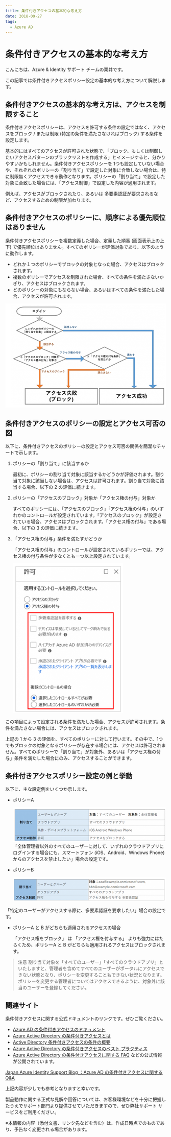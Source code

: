 ```yaml
---
title: 条件付きアクセスの基本的な考え方
date: 2018-09-27
tags:
  - Azure AD
---
```


# 条件付きアクセスの基本的な考え方

こんにちは、Azure & Identity サポート チームの栗井です。

この記事では条件付きアクセスポリシー設定の基本的な考え方について解説します。

## 条件付きアクセスの基本的な考え方は、アクセスを制限すること

条件付きアクセスポリシーは、アクセスを許可する条件の設定ではなく、アクセスをブロック / または制限 (特定の条件を満たさなければブロック) する条件を設定します。

基本的にはすべてのアクセスが許可された状態で、「ブロック、もしくは制御したいアクセスパターンのブラックリストを作成する」とイメージすると、分かりやすいかもしれません。条件付きアクセスポリシーを 1つも設定していない場合や、それぞれのポリシーの「割り当て」で設定した対象に合致しない場合は、特に制限無くアクセスできる動作となります。ポリシーの「割り当て」で設定した対象に合致した場合には、「アクセス制御」で設定した内容が適用されます。

例えば、アクセスがブロックされたり、あるいは 多要素認証が要求されるなど、アクセスするための制限が加わります。

## 条件付きアクセスのポリシーに、順序による優先順位はありません

条件付きアクセスポリシーを複数定義した場合、定義した順番 (画面表示上の上下) で優先順位はありません。すべてのポリシーが評価対象であり、以下のように動作します。

- どれか１つのポリシーでブロックの対象となった場合、アクセスはブロックされます。
- 複数のポリシーでアクセスを制限された場合、すべての条件を満たさないかぎり、アクセスはブロックされます。
- どのポリシーの対象にもならない場合、あるいはすべての条件を満たした場合、アクセスが許可されます。

![](./conditional-access-basic/conditional-access-flow.png)

## 条件付きアクセスのポリシーの設定とアクセス可否の図

以下に、条件付きアクセスのポリシーの設定とアクセス可否の関係を簡潔なチャートで示します。

1. ポリシーの「割り当て」に該当するか

    最初に、ポリシーの割り当て対象に該当するかどうかが評価されます。割り当て対象に該当しない場合は、アクセスは許可されます。割り当て対象に該当する場合、以下の 2 の評価に続きます。

2. ポリシーの「アクセスのブロック」対象か「アクセス権の付与」対象か

    すべてのポリシーには、「アクセスのブロック」「アクセス権の付与」のいずれかのコントロールが設定されています。「アクセスのブロック」が設定されている場合、アクセスはブロックされます。「アクセス権の付与」である場合、以下の 3 の評価に続きます。

3. 「アクセス権の付与」条件を満たすかどうか

    「アクセス権の付与」のコントロールが設定されているポリシーでは、アクセス権の付与条件が少なくとも一つ以上設定されています。

    ![](./conditional-access-basic/conditional-access-cofig.png)

この項目によって設定される条件を満たした場合、アクセスが許可されます。条件を満たさない場合には、アクセスはブロックされます。

上記の 1 から 3 の評価を、すべてのポリシーに対して行います。その中で、1つでもブロックの対象となるポリシーが存在する場合には、アクセスは許可されません。すべてのポリシーで「割り当て」が対象外、あるいは「アクセス権の付与」条件を満たした場合にのみ、アクセスすることができます。
 
## 条件付きアクセスポリシー設定の例と挙動

以下に、主な設定例をいくつか示します。

- ポリシーA

    ![](./conditional-access-basic/policyA.png)  
    「全体管理者以外のすべてのユーザーに対して、いずれのクラウドアプリにログインする場合にも、スマートフォン (iOS、Android、Windows Phone) からのアクセスを禁止したい」場合の設定です。

- ポリシーB

    ![](./conditional-access-basic/policyB.png)

「特定のユーザーがアクセスする際に、多要素認証を要求したい」場合の設定です。

- ポリシーA と B がどちらも適用されるアクセスの場合

    「アクセス権をブロック」 は 「アクセス権を付与する」 よりも強力にはたらくため、ポリシーA と B がどちらも適用されるアクセスはブロックされます。

> 注意
> 割り当て対象を「すべてのユーザー」「すべてのクラウドアプリ」といたしますと、管理者を含めてすべてのユーザーがポータルにアクセスできない状態となり、ポリシーを変更することもできない状況となります。
> ポリシーを変更する管理者についてはアクセスできるように、対象外に該当のユーザーを登録してください。

## 関連サイト

条件付きアクセスに関する公式ドキュメントのリンクです。ぜひご覧ください。

- [Azure AD の条件付きアクセスのドキュメント](https://docs.microsoft.com/ja-jp/azure/active-directory/conditional-access/)
- [Azure Active Directory の条件付きアクセスとは](https://docs.microsoft.com/ja-jp/azure/active-directory/conditional-access/overview)
- [Active Directory 条件付きアクセスの条件の概要](https://docs.microsoft.com/ja-jp/azure/active-directory/conditional-access/conditions)
- [Azure Active Directory の条件付きアクセスのベスト プラクティス](https://docs.microsoft.com/ja-jp/azure/active-directory/conditional-access/best-practices)
- [Azure Active Directory の条件付きアクセスに関する FAQ](https://docs.microsoft.com/ja-jp/azure/active-directory/conditional-access/faqs)
などの公式情報が公開されています。

[Japan Azure Identity Support Blog ：Azure AD の条件付きアクセスに関する Q&A]((./azure-active-directory/qanda-conditional-access.md))

上記内容が少しでも参考となりますと幸いです。

製品動作に関する正式な見解や回答については、お客様環境などを十分に把握したうえでサポート部門より提供させていただきますので、ぜひ弊社サポート サービスをご利用ください。

※本情報の内容（添付文書、リンク先などを含む）は、作成日時点でのものであり、予告なく変更される場合があります。
